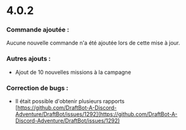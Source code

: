 # 4.0.2



### Commande ajoutée :

Aucune nouvelle commande n'a été ajoutée lors de cette mise à jour.

### Autres ajouts :

* Ajout de 10 nouvelles missions à la campagne

### Correction de bugs :

* Il était possible d'obtenir plusieurs rapports [https://github.com/DraftBot-A-Discord-Adventure/DraftBot/issues/1292](https://github.com/DraftBot-A-Discord-Adventure/DraftBot/issues/1292)
